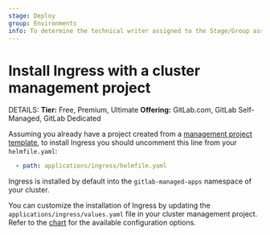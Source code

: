 ```yaml
---
stage: Deploy
group: Environments
info: To determine the technical writer assigned to the Stage/Group associated with this page, see https://handbook.gitlab.com/handbook/product/ux/technical-writing/#assignments
---
```


# Install Ingress with a cluster management project

DETAILS:
**Tier:** Free, Premium, Ultimate
**Offering:** GitLab.com, GitLab Self-Managed, GitLab Dedicated

Assuming you already have a project created from a
[management project template](../../../../../user/clusters/management_project_template.md), to install Ingress you should
uncomment this line from your `helmfile.yaml`:

```yaml
  - path: applications/ingress/helmfile.yaml
```

Ingress is installed by default into the `gitlab-managed-apps` namespace
of your cluster.

You can customize the installation of Ingress by updating the
`applications/ingress/values.yaml` file in your cluster
management project. Refer to the
[chart](https://github.com/kubernetes/ingress-nginx/tree/master/charts/ingress-nginx)
for the available configuration options.
